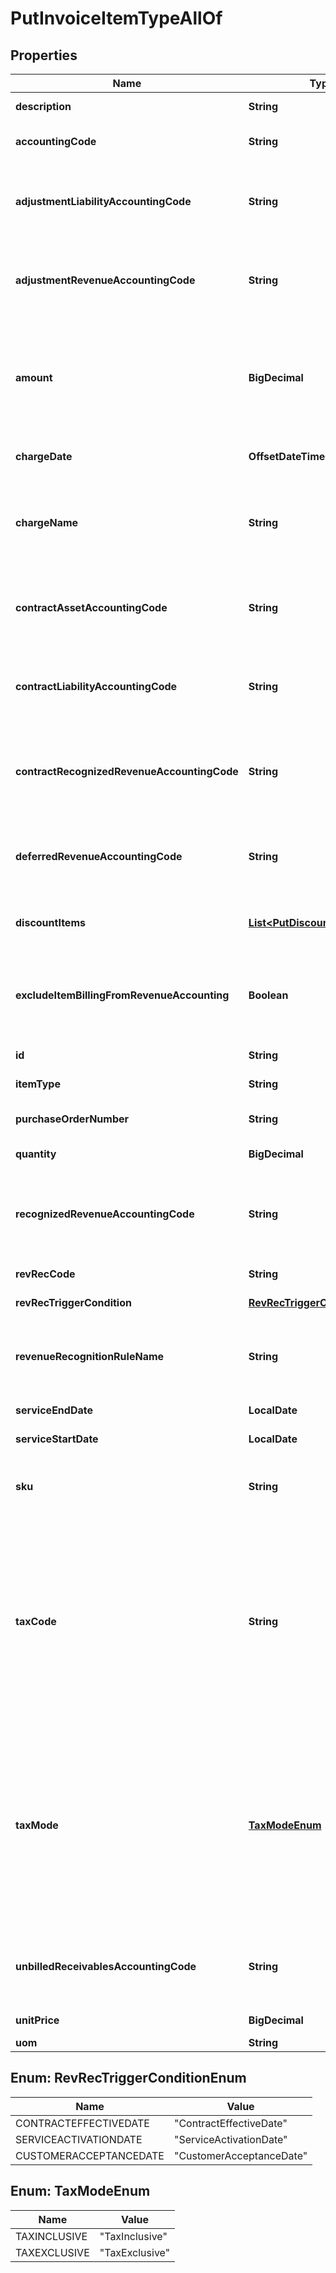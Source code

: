 

# PutInvoiceItemTypeAllOf


## Properties

| Name | Type | Description | Notes |
|------------ | ------------- | ------------- | -------------|
|**description** | **String** | The description of the invoice item.  |  [optional] |
|**accountingCode** | **String** | The accounting code associated with the invoice item.  |  [optional] |
|**adjustmentLiabilityAccountingCode** | **String** | The accounting code for adjustment liability.         **Note**: This field is only available if you have the Billing - Revenue Integration feature enabled.   |  [optional] |
|**adjustmentRevenueAccountingCode** | **String** | The accounting code for adjustment revenue.         **Note**: This field is only available if you have the Billing - Revenue Integration feature enabled.   |  [optional] |
|**amount** | **BigDecimal** | The amount of the invoice item.   - For tax-inclusive invoice items, the amount indicates the invoice item amount including tax.  - For tax-exclusive invoice items, the amount indicates the invoice item amount excluding tax.  |  [optional] |
|**chargeDate** | **OffsetDateTime** | The date when the invoice item is charged, in &#x60;yyyy-mm-dd hh:mm:ss&#x60; format.  |  [optional] |
|**chargeName** | **String** | The name of the charge associated with the invoice item.   This field is required if the &#x60;productRatePlanChargeId&#x60; field is not specified in the request.  |  [optional] |
|**contractAssetAccountingCode** | **String** | The accounting code for contract asset.         **Note**: This field is only available if you have the Billing - Revenue Integration feature enabled.   |  [optional] |
|**contractLiabilityAccountingCode** | **String** | The accounting code for contract liability.         **Note**: This field is only available if you have the Billing - Revenue Integration feature enabled.   |  [optional] |
|**contractRecognizedRevenueAccountingCode** | **String** | The accounting code for contract recognized revenue.         **Note**: This field is only available if you have the Billing - Revenue Integration feature enabled.   |  [optional] |
|**deferredRevenueAccountingCode** | **String** | The accounting code for the deferred revenue, such as Monthly Recurring Liability.  **Note:** This field is only available if you have Zuora Finance enabled.  |  [optional] |
|**discountItems** | [**List&lt;PutDiscountItemType&gt;**](PutDiscountItemType.md) | Container for discount items. The maximum number of discount items is 10.  |  [optional] |
|**excludeItemBillingFromRevenueAccounting** | **Boolean** | The flag to exclude the invoice item from revenue accounting.  **Note**: This field is only available if you have the Billing - Revenue Integration feature enabled.   |  [optional] |
|**id** | **String** | The unique ID of the invoice item.  |  [optional] |
|**itemType** | **String** | The type of the invoice item.  |  [optional] |
|**purchaseOrderNumber** | **String** | The purchase order number associated the invoice item.  |  [optional] |
|**quantity** | **BigDecimal** | The number of units for the invoice item.  |  [optional] |
|**recognizedRevenueAccountingCode** | **String** | The accounting code for the recognized revenue, such as Monthly Recurring Charges or Overage Charges.  **Note:** This field is only available if you have Zuora Finance enabled.  |  [optional] |
|**revRecCode** | **String** | The revenue recognition code.  |  [optional] |
|**revRecTriggerCondition** | [**RevRecTriggerConditionEnum**](#RevRecTriggerConditionEnum) | The date when revenue recognition is triggered.  |  [optional] |
|**revenueRecognitionRuleName** | **String** | The name of the revenue recognition rule governing the revenue schedule.  **Note:** This field is only available if you have Zuora Finance enabled.  |  [optional] |
|**serviceEndDate** | **LocalDate** | The service end date of the invoice item.  |  [optional] |
|**serviceStartDate** | **LocalDate** | The service start date of the invoice item.  |  [optional] |
|**sku** | **String** | The SKU of the invoice item. The SKU of the invoice item must be different from the SKU of any existing product.  |  [optional] |
|**taxCode** | **String** | The tax code identifies which tax rules and tax rates to apply to the invoice item.  **Note:**  - This field is only available if you have Taxation enabled. - If the values of both &#x60;taxCode&#x60; and &#x60;taxMode&#x60; fields are changed to &#x60;null&#x60; when updating a standalone invoice, the corresponding &#x60;invoiceItems&#x60; &gt; &#x60;taxItems&#x60; field and its nested fields specified in the creation request will be removed.  |  [optional] |
|**taxMode** | [**TaxModeEnum**](#TaxModeEnum) | The tax mode of the invoice item, indicating whether the amount of the invoice item includes tax.  **Note:**  - This field is only available if you have Taxation enabled. - If the values of both &#x60;taxCode&#x60; and &#x60;taxMode&#x60; fields are changed to &#x60;null&#x60; when updating a standalone invoice, the corresponding &#x60;invoiceItems&#x60; &gt; &#x60;taxItems&#x60; field and its nested fields specified in the creation request will be removed.  |  [optional] |
|**unbilledReceivablesAccountingCode** | **String** | The accounting code for unbilled receivables.         **Note**: This field is only available if you have the Billing - Revenue Integration feature enabled.   |  [optional] |
|**unitPrice** | **BigDecimal** | The per-unit price of the invoice item.  |  [optional] |
|**uom** | **String** | The unit of measure.  |  [optional] |



## Enum: RevRecTriggerConditionEnum

| Name | Value |
|---- | -----|
| CONTRACTEFFECTIVEDATE | &quot;ContractEffectiveDate&quot; |
| SERVICEACTIVATIONDATE | &quot;ServiceActivationDate&quot; |
| CUSTOMERACCEPTANCEDATE | &quot;CustomerAcceptanceDate&quot; |



## Enum: TaxModeEnum

| Name | Value |
|---- | -----|
| TAXINCLUSIVE | &quot;TaxInclusive&quot; |
| TAXEXCLUSIVE | &quot;TaxExclusive&quot; |



